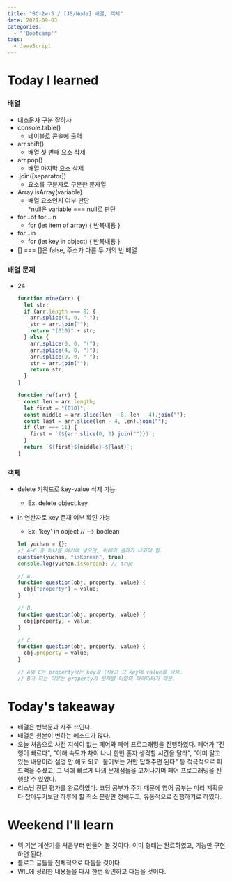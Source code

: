```yaml
---
title: "BC-2w-5 / [JS/Node] 배열, 객체"
date: 2021-09-03
categories:
  - "'Bootcamp'"
tags:
  - JavaScript
---
```


# Today I learned

### 배열

- 대소문자 구분 잘하자
- console.table()
  - 테이블로 콘솔에 출력
- arr.shift()
  - 배열 첫 번째 요소 삭제
- arr.pop()
  - 배열 마지막 요소 삭제
- .join(\[separator\])
  - 요소를 구분자로 구분한 문자열
- Array.isArray(variable)
  - 배열 요소인지 여부 판단  
    \*null은 variable === null로 판단
- for...of for...in
  - for (let item of array) { 반복내용 }
- for...in
  - for (let key in object) { 반복내용 }
- \[\] === \[\]은 false, 주소가 다른 두 개의 빈 배열

### 배열 문제

- 24

  ```js
  function mine(arr) {
    let str;
    if (arr.length === 8) {
      arr.splice(4, 0, "-");
      str = arr.join("");
      return "(010)" + str;
    } else {
      arr.splice(0, 0, "(");
      arr.splice(4, 0, ")");
      arr.splice(9, 0, "-");
      str = arr.join("");
      return str;
    }
  }

  function ref(arr) {
    const len = arr.length;
    let first = "(010)";
    const middle = arr.slice(len - 8, len - 4).join("");
    const last = arr.slice(len - 4, len).join("");
    if (len === 11) {
      first = `(${arr.slice(0, 3).join("")})`;
    }
    return `${first}${middle}-${last}`;
  }
  ```

### 객체

- delete 키워드로 key-value 삭제 가능
  - Ex. delete object.key
- in 연산자로 key 존재 여부 확인 가능

  - Ex. 'key' in object // --> boolean

  ```js
  let yuchan = {};
  // A~C 중 하나를 여기에 넣으면, 아래의 결과가 나와야 함.
  question(yuchan, "isKorean", true);
  console.log(yuchan.isKorean); // true

  // A.
  function question(obj, property, value) {
    obj["property"] = value;
  }

  // B.
  function question(obj, property, value) {
    obj[property] = value;
  }

  // C.
  function question(obj, property, value) {
    obj.property = value;
  }

  // A와 C는 property라는 key을 만들고 그 key에 value를 담음.
  // B가 되는 이유는 property가 문자열 타입의 파라미터기 때문.
  ```

# Today's takeaway

- 배열은 반복문과 자주 쓰인다.
- 배열은 원본이 변하는 메소드가 많다.
- 오늘 처음으로 사전 지식이 없는 페어와 페어 프로그래밍을 진행하였다. 페어가 "진행이 빠르다", "이해 속도가 차이 나니 한번 혼자 생각할 시간을 달라", "이미 알고 있는 내용이라 설명 안 해도 되고, 물어보는 거만 답해주면 된다" 등 적극적으로 피드백을 주셨고, 그 덕에 빠르게 나의 문제점들을 고쳐나가며 페어 프로그래밍을 진행할 수 있었다.
- 리스닝 진단 평가를 완료하였다. 코딩 공부가 주기 때문에 영어 공부는 미리 계획을 다 잡아두기보단 하루에 할 최소 분량만 정해두고, 유동적으로 진행하기로 하였다.

# Weekend I'll learn

- 맥 기본 계산기를 처음부터 만들어 볼 것이다. 이미 형태는 완료하였고, 기능만 구현하면 된다.
- 블로그 글들을 전체적으로 다듬을 것이다.
- WIL에 정리한 내용들을 다시 한번 확인하고 다듬을 것이다.
